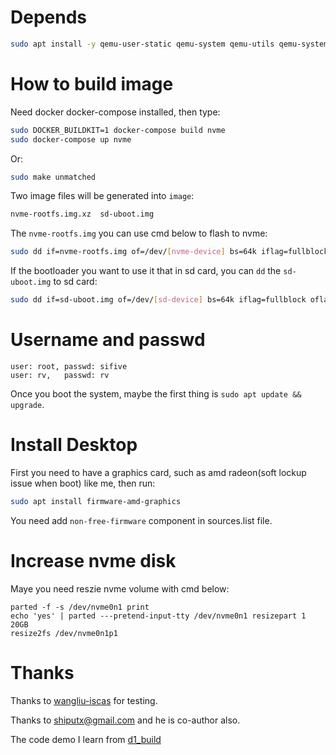 # Depends
```bash
sudo apt install -y qemu-user-static qemu-system qemu-utils qemu-system-misc binfmt-support
```

# How to build image
Need docker docker-compose installed, then type:
```bash
sudo DOCKER_BUILDKIT=1 docker-compose build nvme
sudo docker-compose up nvme
```
Or:
```bash
sudo make unmatched
```
Two image files will be generated into `image`:

```bash
nvme-rootfs.img.xz  sd-uboot.img
```

The `nvme-rootfs.img` you can use cmd below to flash to nvme:

```bash
sudo dd if=nvme-rootfs.img of=/dev/[nvme-device] bs=64k iflag=fullblock oflag=direct conv=fsync status=progress
```

If the bootloader you want to use it that in sd card, you can `dd` the `sd-uboot.img` to sd card:
```bash
sudo dd if=sd-uboot.img of=/dev/[sd-device] bs=64k iflag=fullblock oflag=direct conv=fsync status=progress
```

# Username and passwd
```
user: root, passwd: sifive
user: rv,   passwd: rv
```

Once you boot the system, maybe the first thing is `sudo apt update && upgrade`.

# Install Desktop
First you need to have a graphics card, such as amd radeon(soft lockup issue when boot) like me, then run:
```bash
sudo apt install firmware-amd-graphics
```

You need add `non-free-firmware` component in sources.list file.

# Increase nvme disk  
Maye you need reszie nvme volume with cmd below:

```
parted -f -s /dev/nvme0n1 print
echo 'yes' | parted ---pretend-input-tty /dev/nvme0n1 resizepart 1  20GB
resize2fs /dev/nvme0n1p1
```
# Thanks

Thanks to [wangliu-iscas](https://github.com/wangliu-iscas) for testing.

Thanks to shiputx@gmail.com and he is co-author also.

The code demo I learn from [d1_build](https://github.com/tmolteno/d1_build)

